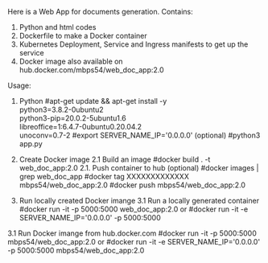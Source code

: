 Here is a Web App for documents generation. Contains:
1. Python and html codes
2. Dockerfile to make a Docker container
3. Kubernetes Deployment, Service and Ingress manifests to get up the service
4. Docker image also available on hub.docker.com/mbps54/web_doc_app:2.0

Usage:
1. Python
#apt-get update && apt-get install -y \
    python3=3.8.2-0ubuntu2 \
    python3-pip=20.0.2-5ubuntu1.6 \
    libreoffice=1:6.4.7-0ubuntu0.20.04.2 \
    unoconv=0.7-2
#export SERVER_NAME_IP='0.0.0.0' (optional)
#python3 app.py

2. Create Docker image
2.1 Build an image
#docker build . -t web_doc_app:2.0
2.1. Push container to hub (optional)
#docker images | grep web_doc_app
#docker tag XXXXXXXXXXXXX mbps54/web_doc_app:2.0
#docker push mbps54/web_doc_app:2.0

3. Run locally created Docker imange
3.1 Run a locally generated container
#docker run -it -p 5000:5000 web_doc_app:2.0
or
#docker run -it -e SERVER_NAME_IP='0.0.0.0' -p 5000:5000

3.1 Run Docker imange from hub.docker.com
#docker run -it -p 5000:5000 mbps54/web_doc_app:2.0
or
#docker run -it -e SERVER_NAME_IP='0.0.0.0' -p 5000:5000 mbps54/web_doc_app:2.0
